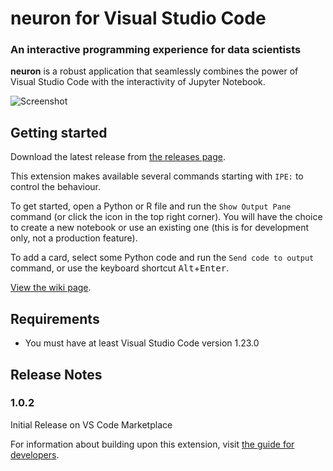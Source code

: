 # neuron for Visual Studio Code

### An interactive programming experience for data scientists

**neuron** is a robust application that seamlessly combines the power of
Visual Studio Code with the interactivity of Jupyter Notebook.

![Screenshot](https://github.com/lorenzo2897/vscode-ipe/blob/master/screenshot.png?raw=true)

## Getting started

Download the latest release from [the releases page](https://github.com/lorenzo2897/vscode-ipe/releases).

This extension makes available several commands starting with `IPE:` to control the behaviour.

To get started, open a Python or R file and run the `Show Output Pane` command (or click the icon in the top right corner). You will have the choice to create a new notebook or use an existing one (this is for development only, not a production feature).

To add a card, select some Python code and run the `Send code to output` command, or use the keyboard shortcut <kbd>Alt</kbd>+<kbd>Enter</kbd>.

[View the wiki page](https://github.com/lorenzo2897/vscode-ipe/wiki).

## Requirements

* You must have at least Visual Studio Code version 1.23.0

## Release Notes

### 1.0.2

Initial Release on VS Code Marketplace


For information about building upon this extension, visit [the guide for developers](DEVELOPING.md).
